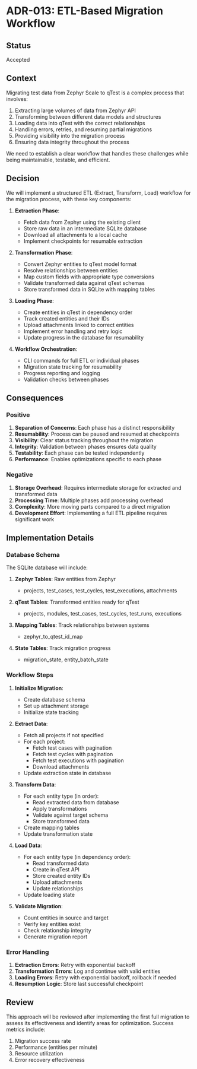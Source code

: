 # ADR-013: ETL-Based Migration Workflow

## Status

Accepted

## Context

Migrating test data from Zephyr Scale to qTest is a complex process that involves:

1. Extracting large volumes of data from Zephyr API
2. Transforming between different data models and structures
3. Loading data into qTest with the correct relationships
4. Handling errors, retries, and resuming partial migrations
5. Providing visibility into the migration process
6. Ensuring data integrity throughout the process

We need to establish a clear workflow that handles these challenges while being maintainable, testable, and efficient.

## Decision

We will implement a structured ETL (Extract, Transform, Load) workflow for the migration process, with these key components:

1. **Extraction Phase**:
   - Fetch data from Zephyr using the existing client
   - Store raw data in an intermediate SQLite database
   - Download all attachments to a local cache
   - Implement checkpoints for resumable extraction

2. **Transformation Phase**:
   - Convert Zephyr entities to qTest model format
   - Resolve relationships between entities
   - Map custom fields with appropriate type conversions
   - Validate transformed data against qTest schemas
   - Store transformed data in SQLite with mapping tables

3. **Loading Phase**:
   - Create entities in qTest in dependency order
   - Track created entities and their IDs
   - Upload attachments linked to correct entities
   - Implement error handling and retry logic
   - Update progress in the database for resumability

4. **Workflow Orchestration**:
   - CLI commands for full ETL or individual phases
   - Migration state tracking for resumability
   - Progress reporting and logging
   - Validation checks between phases

## Consequences

### Positive

1. **Separation of Concerns**: Each phase has a distinct responsibility
2. **Resumability**: Process can be paused and resumed at checkpoints
3. **Visibility**: Clear status tracking throughout the migration
4. **Integrity**: Validation between phases ensures data quality
5. **Testability**: Each phase can be tested independently
6. **Performance**: Enables optimizations specific to each phase

### Negative

1. **Storage Overhead**: Requires intermediate storage for extracted and transformed data
2. **Processing Time**: Multiple phases add processing overhead
3. **Complexity**: More moving parts compared to a direct migration
4. **Development Effort**: Implementing a full ETL pipeline requires significant work

## Implementation Details

### Database Schema

The SQLite database will include:

1. **Zephyr Tables**: Raw entities from Zephyr
   - projects, test_cases, test_cycles, test_executions, attachments

2. **qTest Tables**: Transformed entities ready for qTest
   - projects, modules, test_cases, test_cycles, test_runs, executions

3. **Mapping Tables**: Track relationships between systems
   - zephyr_to_qtest_id_map

4. **State Tables**: Track migration progress
   - migration_state, entity_batch_state

### Workflow Steps

1. **Initialize Migration**:
   - Create database schema
   - Set up attachment storage
   - Initialize state tracking

2. **Extract Data**:
   - Fetch all projects if not specified
   - For each project:
     - Fetch test cases with pagination
     - Fetch test cycles with pagination
     - Fetch test executions with pagination
     - Download attachments
   - Update extraction state in database

3. **Transform Data**:
   - For each entity type (in order):
     - Read extracted data from database
     - Apply transformations
     - Validate against target schema
     - Store transformed data
   - Create mapping tables
   - Update transformation state

4. **Load Data**:
   - For each entity type (in dependency order):
     - Read transformed data
     - Create in qTest API
     - Store created entity IDs
     - Upload attachments
     - Update relationships
   - Update loading state

5. **Validate Migration**:
   - Count entities in source and target
   - Verify key entities exist
   - Check relationship integrity
   - Generate migration report

### Error Handling

1. **Extraction Errors**: Retry with exponential backoff
2. **Transformation Errors**: Log and continue with valid entities
3. **Loading Errors**: Retry with exponential backoff, rollback if needed
4. **Resumption Logic**: Store last successful checkpoint

## Review

This approach will be reviewed after implementing the first full migration to assess its effectiveness and identify areas for optimization. Success metrics include:

1. Migration success rate
2. Performance (entities per minute)
3. Resource utilization
4. Error recovery effectiveness